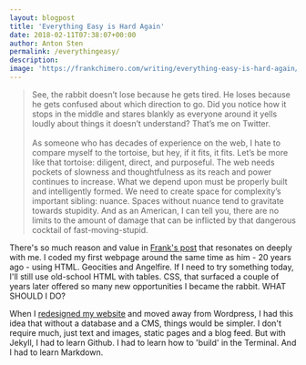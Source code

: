 ```yaml
---
layout: blogpost
title: 'Everything Easy is Hard Again'
date: 2018-02-11T07:38:07+00:00
author: Anton Sten
permalink: /everythingeasy/
description:
image: 'https://frankchimero.com/writing/everything-easy-is-hard-again/images/whoa.png'
---
```


>See, the rabbit doesn’t lose because he gets tired. He loses because he gets confused about which direction to go. Did you notice how it stops in the middle and stares blankly as everyone around it yells loudly about things it doesn’t understand? That’s me on Twitter.<br /><br />As someone who has decades of experience on the web, I hate to compare myself to the tortoise, but hey, if it fits, it fits. Let’s be more like that tortoise: diligent, direct, and purposeful. The web needs pockets of slowness and thoughtfulness as its reach and power continues to increase. What we depend upon must be properly built and intelligently formed. We need to create space for complexity’s important sibling: nuance. Spaces without nuance tend to gravitate towards stupidity. And as an American, I can tell you, there are no limits to the amount of damage that can be inflicted by that dangerous cocktail of fast-moving-stupid.

There's so much reason and value in [Frank's post](https://frankchimero.com/writing/everything-easy-is-hard-again/) that resonates on deeply with me. I coded my first webpage around the same time as him - 20 years ago - using HTML. Geocities and Angelfire. If I need to try something today, I'll still use old-school HTML with tables. CSS, that surfaced a couple of years later offered so many new opportunities I became the rabbit. WHAT SHOULD I DO?

When I [redesigned my website](/blog/redesign) and moved away from Wordpress, I had this idea that without a database and a CMS, things would be simpler. I don't require much, just text and images, static pages and a blog feed. But with Jekyll, I had to learn Github. I had to learn how to 'build' in the Terminal. And I had to learn Markdown.
